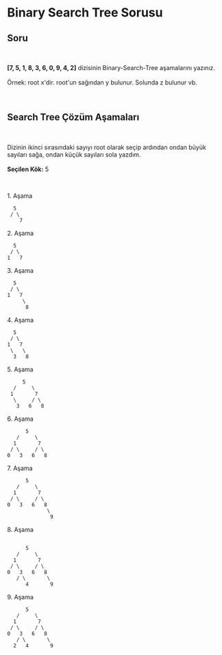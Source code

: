 <h1>Binary Search Tree Sorusu</h1>
<h2>Soru</h2>
<br>
<p>
<b>[7, 5, 1, 8, 3, 6, 0, 9, 4, 2]</b> dizisinin Binary-Search-Tree aşamalarını yazınız.<br>
<br>
Örnek: root x'dir. root'un sağından y bulunur. Solunda z bulunur vb.<br>
</p>
<br>
<h2>Search Tree Çözüm Aşamaları</h2>
<br>
<p>
Dizinin ikinci sırasındaki sayıyı root olarak seçip ardından ondan büyük sayıları sağa, ondan küçük sayıları sola yazdım.<br>
<br>
<b>Seçilen Kök:</b> 5</b>
</p>
<br>
<p>1. Aşama</p>

```
  5
 / \
    7
```
<p>2. Aşama</p>

```
  5
 / \
1   7
```
<p>3. Aşama</p>

```
  5
 / \
1   7
     \
      8
```

<p>4. Aşama</p>

```
  5
 / \
1   7
 \   \
  3   8
```
<p>5. Aşama</p>

```
     5
  /     \
 1       7
  \     / \
   3   6   8
```
<p>6. Aşama</p>

```
      5
   /     \
  1       7
 / \     / \
0   3   6   8
```
<p>7. Aşama</p>

```
      5
   /     \
  1       7
 / \     / \
0   3   6   8
             \
              9
```
<p>8. Aşama</p>

```

      5
   /     \
  1       7
 / \     / \
0   3   6   8
   / \       \
      4       9
```
<p>9. Aşama</p>

```
      5
   /     \
  1       7
 / \     / \
0   3   6   8
   / \       \
  2   4       9
```

